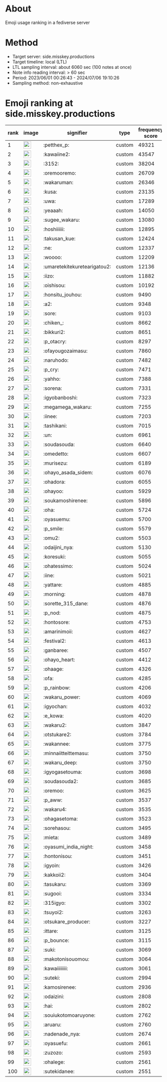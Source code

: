 # About
Emoji usage ranking in a fediverse server

# Method
- Target server: side.misskey.productions
- Target timeline: local (LTL)
- LTL sampling interval: about 6060 sec (100 notes at once)
- Note info reading interval: > 60 sec
- Period: 2023/06/01 00:26:43 - 2024/07/06 19:10:26 
- Sampling method: non-exhaustive

# Emoji ranking at side.misskey.productions

|rank|image|signifier|type|frequency score|
|----|----|----|----|----|
|1|<img height="24" src="https://side.misskey.productions/emoji/petthex_p.webp">|:petthex_p:|custom|49321|
|2|<img height="24" src="https://side.misskey.productions/emoji/kawaiine2.webp">|:kawaiine2:|custom|43547|
|3|<img height="24" src="https://side.misskey.productions/emoji/3152.webp">|:3152:|custom|38204|
|4|<img height="24" src="https://side.misskey.productions/emoji/oremooremo.webp">|:oremooremo:|custom|26709|
|5|<img height="24" src="https://side.misskey.productions/emoji/wakaruman.webp">|:wakaruman:|custom|26346|
|6|<img height="24" src="https://side.misskey.productions/emoji/kusa.webp">|:kusa:|custom|23135|
|7|<img height="24" src="https://side.misskey.productions/emoji/uwa.webp">|:uwa:|custom|17289|
|8|<img height="24" src="https://side.misskey.productions/emoji/yeaaah.webp">|:yeaaah:|custom|14050|
|9|<img height="24" src="https://side.misskey.productions/emoji/sugee_wakaru.webp">|:sugee_wakaru:|custom|13080|
|10|<img height="24" src="https://side.misskey.productions/emoji/hoshiiiiii.webp">|:hoshiiiiii:|custom|12895|
|11|<img height="24" src="https://side.misskey.productions/emoji/takusan_kue.webp">|:takusan_kue:|custom|12424|
|12|<img height="24" src="https://side.misskey.productions/emoji/ne.webp">|:ne:|custom|12337|
|13|<img height="24" src="https://side.misskey.productions/emoji/woooo.webp">|:woooo:|custom|12209|
|14|<img height="24" src="https://side.misskey.productions/emoji/umaretekitekuretearigatou2.webp">|:umaretekitekuretearigatou2:|custom|12136|
|15|<img height="24" src="https://side.misskey.productions/emoji/iizo.webp">|:iizo:|custom|11882|
|16|<img height="24" src="https://side.misskey.productions/emoji/oishisou.webp">|:oishisou:|custom|10192|
|17|<img height="24" src="https://side.misskey.productions/emoji/honsitu_jouhou.webp">|:honsitu_jouhou:|custom|9490|
|18|<img height="24" src="https://side.misskey.productions/emoji/a2.webp">|:a2:|custom|9348|
|19|<img height="24" src="https://side.misskey.productions/emoji/sore.webp">|:sore:|custom|9103|
|20|<img height="24" src="https://side.misskey.productions/emoji/chiken_.webp">|:chiken_:|custom|8662|
|21|<img height="24" src="https://side.misskey.productions/emoji/bikkuri2.webp">|:bikkuri2:|custom|8651|
|22|<img height="24" src="https://side.misskey.productions/emoji/p_otacry.webp">|:p_otacry:|custom|8297|
|23|<img height="24" src="https://side.misskey.productions/emoji/ofayougozaimasu.webp">|:ofayougozaimasu:|custom|7860|
|24|<img height="24" src="https://side.misskey.productions/emoji/naruhodo.webp">|:naruhodo:|custom|7482|
|25|<img height="24" src="https://side.misskey.productions/emoji/p_cry.webp">|:p_cry:|custom|7471|
|26|<img height="24" src="https://side.misskey.productions/emoji/yahho.webp">|:yahho:|custom|7388|
|27|<img height="24" src="https://side.misskey.productions/emoji/sorena.webp">|:sorena:|custom|7331|
|28|<img height="24" src="https://side.misskey.productions/emoji/igyobanboshi.webp">|:igyobanboshi:|custom|7323|
|29|<img height="24" src="https://side.misskey.productions/emoji/megamega_wakaru.webp">|:megamega_wakaru:|custom|7255|
|30|<img height="24" src="https://side.misskey.productions/emoji/iinee.webp">|:iinee:|custom|7203|
|31|<img height="24" src="https://side.misskey.productions/emoji/tashikani.webp">|:tashikani:|custom|7015|
|32|<img height="24" src="https://side.misskey.productions/emoji/un.webp">|:un:|custom|6961|
|33|<img height="24" src="https://side.misskey.productions/emoji/soudasouda.webp">|:soudasouda:|custom|6640|
|34|<img height="24" src="https://side.misskey.productions/emoji/omedetto.webp">|:omedetto:|custom|6607|
|35|<img height="24" src="https://side.misskey.productions/emoji/murisezu.webp">|:murisezu:|custom|6189|
|36|<img height="24" src="https://side.misskey.productions/emoji/ohayo_asada_sidem.webp">|:ohayo_asada_sidem:|custom|6076|
|37|<img height="24" src="https://side.misskey.productions/emoji/ohadora.webp">|:ohadora:|custom|6055|
|38|<img height="24" src="https://side.misskey.productions/emoji/ohayoo.webp">|:ohayoo:|custom|5929|
|39|<img height="24" src="https://side.misskey.productions/emoji/soukamoshirenee.webp">|:soukamoshirenee:|custom|5896|
|40|<img height="24" src="https://side.misskey.productions/emoji/oha.webp">|:oha:|custom|5724|
|41|<img height="24" src="https://side.misskey.productions/emoji/oyasuemu.webp">|:oyasuemu:|custom|5700|
|42|<img height="24" src="https://side.misskey.productions/emoji/p_smile.webp">|:p_smile:|custom|5579|
|43|<img height="24" src="https://side.misskey.productions/emoji/omu2.webp">|:omu2:|custom|5503|
|44|<img height="24" src="https://side.misskey.productions/emoji/odaijini_nya.webp">|:odaijini_nya:|custom|5130|
|45|<img height="24" src="https://side.misskey.productions/emoji/koresuki.webp">|:koresuki:|custom|5055|
|46|<img height="24" src="https://side.misskey.productions/emoji/ohatessimo.webp">|:ohatessimo:|custom|5024|
|47|<img height="24" src="https://side.misskey.productions/emoji/iine.webp">|:iine:|custom|5021|
|48|<img height="24" src="https://side.misskey.productions/emoji/yattare.webp">|:yattare:|custom|4885|
|49|<img height="24" src="https://side.misskey.productions/emoji/morning.webp">|:morning:|custom|4878|
|50|<img height="24" src="https://side.misskey.productions/emoji/sorette_315_dane.webp">|:sorette_315_dane:|custom|4876|
|51|<img height="24" src="https://side.misskey.productions/emoji/p_nod.webp">|:p_nod:|custom|4875|
|52|<img height="24" src="https://side.misskey.productions/emoji/hontosore.webp">|:hontosore:|custom|4753|
|53|<img height="24" src="https://side.misskey.productions/emoji/amarinimoii.webp">|:amarinimoii:|custom|4627|
|54|<img height="24" src="https://side.misskey.productions/emoji/festival2.webp">|:festival2:|custom|4613|
|55|<img height="24" src="https://side.misskey.productions/emoji/ganbaree.webp">|:ganbaree:|custom|4507|
|56|<img height="24" src="https://side.misskey.productions/emoji/ohayo_heart.webp">|:ohayo_heart:|custom|4412|
|57|<img height="24" src="https://side.misskey.productions/emoji/ohaage.webp">|:ohaage:|custom|4326|
|58|<img height="24" src="https://side.misskey.productions/emoji/ofa.webp">|:ofa:|custom|4285|
|59|<img height="24" src="https://side.misskey.productions/emoji/p_rainbow.webp">|:p_rainbow:|custom|4206|
|60|<img height="24" src="https://side.misskey.productions/emoji/wakaru_power.webp">|:wakaru_power:|custom|4069|
|61|<img height="24" src="https://side.misskey.productions/emoji/igyochan.webp">|:igyochan:|custom|4032|
|62|<img height="24" src="https://side.misskey.productions/emoji/e_kowa.webp">|:e_kowa:|custom|4020|
|63|<img height="24" src="https://side.misskey.productions/emoji/wakaru2.webp">|:wakaru2:|custom|3847|
|64|<img height="24" src="https://side.misskey.productions/emoji/otstukare2.webp">|:otstukare2:|custom|3784|
|65|<img height="24" src="https://side.misskey.productions/emoji/wakannee.webp">|:wakannee:|custom|3775|
|66|<img height="24" src="https://side.misskey.productions/emoji/minnaiitteittemasu.webp">|:minnaiitteittemasu:|custom|3750|
|67|<img height="24" src="https://side.misskey.productions/emoji/wakaru_deep.webp">|:wakaru_deep:|custom|3750|
|68|<img height="24" src="https://side.misskey.productions/emoji/igyogasetouma.webp">|:igyogasetouma:|custom|3698|
|69|<img height="24" src="https://side.misskey.productions/emoji/soudasouda2.webp">|:soudasouda2:|custom|3685|
|70|<img height="24" src="https://side.misskey.productions/emoji/oremoo.webp">|:oremoo:|custom|3625|
|71|<img height="24" src="https://side.misskey.productions/emoji/p_aww.webp">|:p_aww:|custom|3537|
|72|<img height="24" src="https://side.misskey.productions/emoji/wakaru4.webp">|:wakaru4:|custom|3535|
|73|<img height="24" src="https://side.misskey.productions/emoji/ohagasetoma.webp">|:ohagasetoma:|custom|3523|
|74|<img height="24" src="https://side.misskey.productions/emoji/sorehasou.webp">|:sorehasou:|custom|3495|
|75|<img height="24" src="https://side.misskey.productions/emoji/mieta.webp">|:mieta:|custom|3489|
|76|<img height="24" src="https://side.misskey.productions/emoji/oyasumi_india_night.webp">|:oyasumi_india_night:|custom|3458|
|77|<img height="24" src="https://side.misskey.productions/emoji/hontonisou.webp">|:hontonisou:|custom|3451|
|78|<img height="24" src="https://side.misskey.productions/emoji/igyoin.webp">|:igyoin:|custom|3426|
|79|<img height="24" src="https://side.misskey.productions/emoji/kakkoii2.webp">|:kakkoii2:|custom|3404|
|80|<img height="24" src="https://side.misskey.productions/emoji/tasukaru.webp">|:tasukaru:|custom|3369|
|81|<img height="24" src="https://side.misskey.productions/emoji/sugooi.webp">|:sugooi:|custom|3334|
|82|<img height="24" src="https://side.misskey.productions/emoji/315igyo.webp">|:315igyo:|custom|3302|
|83|<img height="24" src="https://side.misskey.productions/emoji/tsuyoi2.webp">|:tsuyoi2:|custom|3263|
|84|<img height="24" src="https://side.misskey.productions/emoji/otsukare_producer.webp">|:otsukare_producer:|custom|3227|
|85|<img height="24" src="https://side.misskey.productions/emoji/ittare.webp">|:ittare:|custom|3125|
|86|<img height="24" src="https://side.misskey.productions/emoji/p_bounce.webp">|:p_bounce:|custom|3115|
|87|<img height="24" src="https://side.misskey.productions/emoji/suki.webp">|:suki:|custom|3069|
|88|<img height="24" src="https://side.misskey.productions/emoji/makotonisouomou.webp">|:makotonisouomou:|custom|3064|
|89|<img height="24" src="https://side.misskey.productions/emoji/kawaiiiiiiii.webp">|:kawaiiiiiiii:|custom|3061|
|90|<img height="24" src="https://side.misskey.productions/emoji/suteki.webp">|:suteki:|custom|2994|
|91|<img height="24" src="https://side.misskey.productions/emoji/kamosirenee.webp">|:kamosirenee:|custom|2936|
|92|<img height="24" src="https://side.misskey.productions/emoji/odaizini.webp">|:odaizini:|custom|2808|
|93|<img height="24" src="https://side.misskey.productions/emoji/hai.webp">|:hai:|custom|2802|
|94|<img height="24" src="https://side.misskey.productions/emoji/souiukotomoaruyone.webp">|:souiukotomoaruyone:|custom|2762|
|95|<img height="24" src="https://side.misskey.productions/emoji/aruaru.webp">|:aruaru:|custom|2760|
|96|<img height="24" src="https://side.misskey.productions/emoji/nadenade_nya.webp">|:nadenade_nya:|custom|2674|
|97|<img height="24" src="https://side.misskey.productions/emoji/oyasuefu.webp">|:oyasuefu:|custom|2661|
|98|<img height="24" src="https://side.misskey.productions/emoji/zuzozo.webp">|:zuzozo:|custom|2593|
|99|<img height="24" src="https://side.misskey.productions/emoji/ohalege.webp">|:ohalege:|custom|2561|
|100|<img height="24" src="https://side.misskey.productions/emoji/sutekidanee.webp">|:sutekidanee:|custom|2551|
